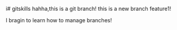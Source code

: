 i# gitskills
hahha,this is a git branch!
this is a new branch feature1!

I bragin to learn how to manage branches!
